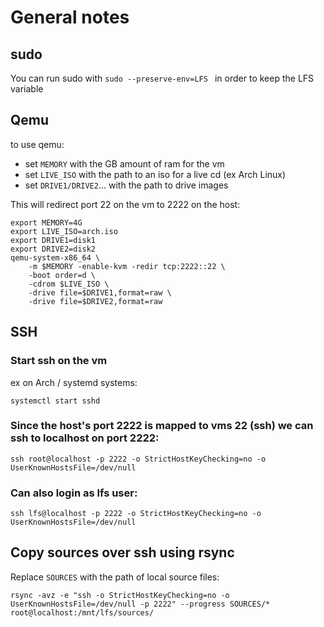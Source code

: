 # General notes

## sudo

You can run sudo with `sudo --preserve-env=LFS ` in order to keep the LFS variable

## Qemu

to use qemu:
- set `MEMORY` with the GB amount of ram for the vm
- set `LIVE_ISO` with the path to an iso for a live cd (ex Arch Linux)
- set `DRIVE1/DRIVE2`... with the path to drive images

This will redirect port 22 on the vm to 2222 on the host:

```shell
export MEMORY=4G
export LIVE_ISO=arch.iso
export DRIVE1=disk1
export DRIVE2=disk2
qemu-system-x86_64 \
    -m $MEMORY -enable-kvm -redir tcp:2222::22 \
    -boot order=d \
    -cdrom $LIVE_ISO \
    -drive file=$DRIVE1,format=raw \
    -drive file=$DRIVE2,format=raw

```

## SSH

### Start ssh on the vm
ex on Arch / systemd systems:
```
systemctl start sshd
```

### Since the host's port 2222 is mapped to vms 22 (ssh) we can ssh to localhost on port 2222:
```
ssh root@localhost -p 2222 -o StrictHostKeyChecking=no -o UserKnownHostsFile=/dev/null
```

### Can also login as lfs user:
```
ssh lfs@localhost -p 2222 -o StrictHostKeyChecking=no -o UserKnownHostsFile=/dev/null
```

## Copy sources over ssh using rsync

Replace `SOURCES` with the path of local source files:
```
rsync -avz -e "ssh -o StrictHostKeyChecking=no -o UserKnownHostsFile=/dev/null -p 2222" --progress SOURCES/* root@localhost:/mnt/lfs/sources/
```
